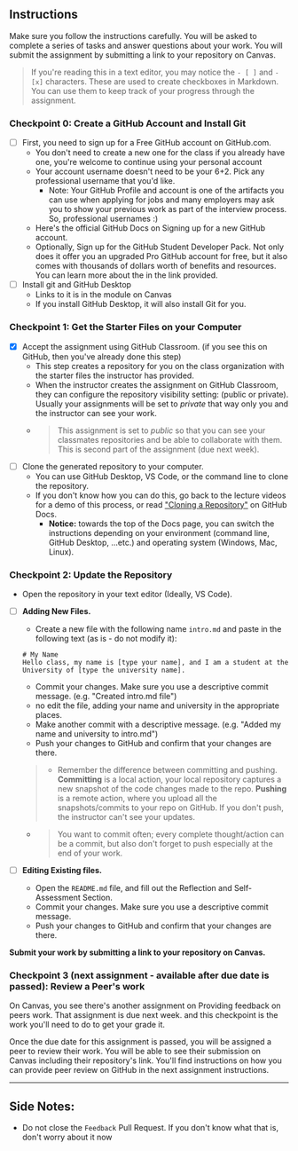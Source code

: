 ## Instructions
Make sure you follow the instructions carefully. You will be asked to complete a series of tasks and answer questions about your work. You will submit the assignment by submitting a link to your repository on Canvas.

> If you're reading this in a text editor, you may notice the `- [ ]` and `- [x]` characters. These are used to create checkboxes in Markdown. You can use them to keep track of your progress through the assignment.

### Checkpoint 0: Create a GitHub Account and Install Git
- [ ] First, you need to sign up for a Free GitHub account on GitHub.com. 
    - You don't need to create a new one for the class if you already have one, you're welcome to continue using your personal account
    - Your account username doesn't need to be your 6+2. Pick any professional username that you'd like.
      - Note: Your GitHub Profile and account is one of the artifacts you can use when applying for jobs and many employers may ask you to show your previous work as part of the interview process. So, professional usernames :)
    - Here's the official GitHub Docs on Signing up for a new GitHub account.
    - Optionally, Sign up for the GitHub Student Developer Pack. Not only does it offer you an upgraded Pro GitHub account for free, but it also comes with thousands of dollars worth of benefits and resources. You can learn more about the in the link provided. 
- [ ] Install git and GitHub Desktop
  - Links to it is in the module on Canvas
  - If you install GitHub Desktop, it will also install Git for you.
### Checkpoint 1: Get the Starter Files on your Computer
- [x] Accept the assignment using GitHub Classroom. (if you see this on GitHub, then you've already done this step)
   - This step creates a repository for you on the class organization with the starter files the instructor has provided.
   - When the instructor creates the assignment on GitHub Classroom, they can configure the repository visibility setting: (public or private). Usually your assignments will be set to _private_ that way only you and the instructor can see your work.
   - > This assignment is set to _public_ so that you can see your classmates repositories and be able to collaborate with them. This is second part of the assignment (due next week).
- [ ] Clone the generated repository to your computer.
   - You can use GitHub Desktop, VS Code, or the command line to clone the repository.
  - If you don't know how you can do this, go back to the lecture videos for a demo of this process, or read ["Cloning a Repository"](https://docs.github.com/en/repositories/creating-and-managing-repositories/cloning-a-repository?tool=webui) on GitHub Docs.
    - **Notice:** towards the top of the Docs page, you can switch the instructions depending on your environment (command line, GitHub Desktop, ...etc.) and operating system (Windows, Mac, Linux).

### Checkpoint 2: Update the Repository
  - Open the repository in your text editor (Ideally, VS Code).
  - [ ] **Adding New Files.**
    - Create a new file with the following name `intro.md` and paste in the following text (as is - do not modify it):
    
    ```
    # My Name
    Hello class, my name is [type your name], and I am a student at the University of [type the university name].
    ```
    - Commit your changes. Make sure you use a descriptive commit message. (e.g. "Created intro.md file")
    - no edit the file, adding your name and university in the appropriate places.
    - Make another commit with a descriptive message. (e.g. "Added my name and university to intro.md")
    - Push your changes to GitHub and confirm that your changes are there.
    > -  Remember the difference between committing and pushing. **Committing** is a local action, your local repository captures a new snapshot of the code changes made to the repo. **Pushing** is a remote action, where you upload all the snapshots/commits to your repo on GitHub. If you don't push, the instructor can't see your updates.
    - > You want to commit often; every complete thought/action can be a commit, but also don't forget to push especially at the end of your work.
  - [ ] **Editing Existing files.**
    - Open the `README.md` file, and fill out the Reflection and Self-Assessment Section.
    - Commit your changes. Make sure you use a descriptive commit message.
    - Push your changes to GitHub and confirm that your changes are there.

**Submit your work by submitting a link to your repository on Canvas.**

### Checkpoint 3 (next assignment - available after due date is passed): Review a Peer's work
On Canvas, you see there's another assignment on Providing feedback on peers work. That assignment is due next week. and this checkpoint is the work you'll need to do to get your grade it.

Once the due date for this assignment is passed, you will be assigned a peer to review their work. You will be able to see their submission on Canvas including their repository's link. You'll find instructions on how you can provide peer review on GitHub in the next assignment instructions.

--------
## Side Notes:
- Do not close the `Feedback` Pull Request. If you don't know what that is, don't worry about it now